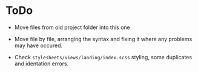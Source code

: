 # ToDo

- Move files from old project folder into this one

- Move file by file, arranging the syntax and fixing it where any problems may have occured.

- Check `stylesheets/views/landing/index.scss` styling, some duplicates and identation errors.

